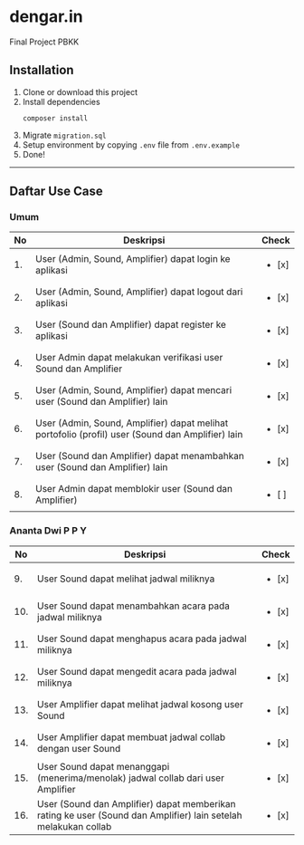 # dengar.in

Final Project PBKK

## Installation

1. Clone or download this project
2. Install dependencies
    ```shell script
    composer install
    ```
3. Migrate `migration.sql`
4. Setup environment by copying `.env` file from `.env.example`
5. Done! 

---
## Daftar Use Case
### Umum
| No | Deskripsi | Check
| --- | --- | ---
| 1. | User (Admin, Sound, Amplifier) dapat login ke aplikasi | <ul><li>[x] </li></ul>
| 2. | User (Admin, Sound, Amplifier) dapat logout dari aplikasi | <ul><li>[x] </li></ul>
| 3. | User (Sound dan Amplifier) dapat register ke aplikasi | <ul><li>[x] </li></ul>
| 4. | User Admin dapat melakukan verifikasi user Sound dan Amplifier | <ul><li>[x] </li></ul>
| 5. | User (Admin, Sound, Amplifier) dapat mencari user (Sound dan Amplifier) lain | <ul><li>[x] </li></ul>
| 6. | User (Admin, Sound, Amplifier) dapat melihat portofolio (profil) user (Sound dan Amplifier) lain | <ul><li>[x] </li></ul>
| 7. | User (Sound dan Amplifier) dapat menambahkan user (Sound dan Amplifier) lain | <ul><li>[x] </li></ul>
| 8. | User Admin dapat memblokir user (Sound dan Amplifier) | <ul><li>[ ] </li></ul>
### Ananta Dwi P P Y
| No | Deskripsi | Check
| --- | --- | ---
| 9. | User Sound dapat melihat jadwal miliknya | <ul><li>[x] </li></ul>
| 10. | User Sound dapat menambahkan acara pada jadwal miliknya | <ul><li>[x] </li></ul>
| 11. | User Sound dapat menghapus acara pada jadwal miliknya | <ul><li>[x] </li></ul>
| 12. | User Sound dapat mengedit acara pada jadwal miliknya | <ul><li>[x] </li></ul>
| 13. | User Amplifier dapat melihat jadwal kosong user Sound | <ul><li>[x] </li></ul>
| 14. | User Amplifier dapat membuat jadwal collab dengan user Sound | <ul><li>[x] </li></ul>
| 15. | User Sound dapat menanggapi (menerima/menolak) jadwal collab dari user Amplifier | <ul><li>[x] </li></ul>
| 16. | User (Sound dan Amplifier) dapat memberikan rating ke user (Sound dan Amplifier) lain setelah melakukan collab | <ul><li>[x] </li></ul>
